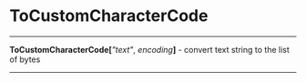 # ToCustomCharacterCode

---

**ToCustomCharacterCode[**_"text"_, _encoding_**]** - convert text string to the list of bytes

---

